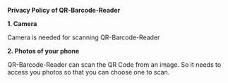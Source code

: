 <b>Privacy Policy of QR-Barcode-Reader</b>

<b>1. Camera</b>

   Camera is needed for scanning QR-Barcode-Reader


<b>2. Photos of your phone</b>

   QR-Barcode-Reader can scan the QR Code from an image. So it needs to access you photos so that you can choose one to scan.

